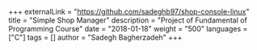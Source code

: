 +++
externalLink = "https://github.com/sadeghb97/shop-console-linux"
title = "Simple Shop Manager"
description = "Project of Fundamental of Programming Course"
date = "2018-01-18"
weight = "500"
languages = ["C"]
tags = []
author = "Sadegh Bagherzadeh"
+++

